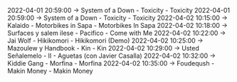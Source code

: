 2022-04-01 20:59:00 -> System of a Down - Toxicity - Toxicity
2022-04-01 20:59:00 -> System of a Down - Toxicity - Toxicity
2022-04-02 10:15:00 -> Kalaido - Motorbikes in Sapa - Motorbikes In Sapa
2022-04-02 10:18:00 -> Surfaces y salem ilese - Pacifico - Come with Me
2022-04-02 10:22:00 -> Jai Wolf - Hikikomori - Hikikomori (Demo)
2022-04-02 10:25:00 -> Mazoulew y Handbook - Kin - Kin
2022-04-02 10:29:00 -> Usted Señalemelo - II - Aguetas (con Javier Casalla)
2022-04-02 10:32:00 -> Kiddie Gang - Morfina - Morfina
2022-04-02 10:35:00 -> Foudeqush - Makin Money - Makin Money
